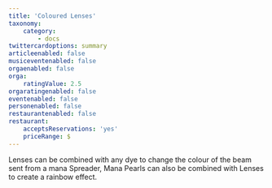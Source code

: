 ```yaml
---
title: 'Coloured Lenses'
taxonomy:
    category:
        - docs
twittercardoptions: summary
articleenabled: false
musiceventenabled: false
orgaenabled: false
orga:
    ratingValue: 2.5
orgaratingenabled: false
eventenabled: false
personenabled: false
restaurantenabled: false
restaurant:
    acceptsReservations: 'yes'
    priceRange: $
---
```


Lenses can be combined with any dye to change the colour of the beam sent from a mana Spreader, Mana Pearls can also be combined with Lenses to create a rainbow effect.
